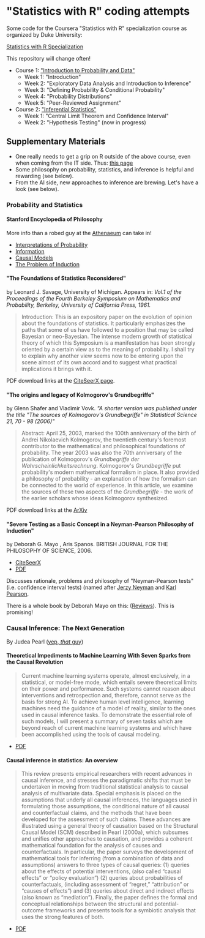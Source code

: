 # "Statistics with R" coding attempts

Some code for the Coursera "Statistics with R" specialization course as organized by Duke University:

[Statistics with R Specialization](https://www.coursera.org/specializations/statistics)

This repository will change often!

- Course 1: ["Introduction to Probability and Data"](https://www.coursera.org/learn/probability-intro/)
   - Week 1: "Introduction"
   - Week 2: "Exploratory Data Analysis and Introduction to Inference"
   - Week 3: "Defining Probability & Conditional Probability"
   - Week 4: "Probability Distributions"
   - Week 5: "Peer-Reviewed Assignment"
- Course 2: ["Inferential Statistics"](https://www.coursera.org/learn/inferential-statistics-intro/)
   - Week 1: "Central Limit Theorem and Confidence Interval"
   - Week 2: "Hypothesis Testing" (now in progress)

## Supplementary Materials

- One really needs to get a grip on R outside of the above course, even when coming from the IT side. Thus: [this page](More_on_R.md)
- Some philosophy on probability, statistics, and inference is helpful and rewarding (see below). 
- From the AI side, new approaches to inference are brewing. Let's have a look (see below).

### Probability and Statistics

#### Stanford Encyclopedia of Philosophy

More info than a robed guy at the [Athenaeum](https://en.wikipedia.org/wiki/Athenaeum_(ancient_Rome)) can take in!

- [Interpretations of Probability](https://plato.stanford.edu/entries/probability-interpret/)
- [Information](https://plato.stanford.edu/entries/information/)
- [Causal Models](https://plato.stanford.edu/entries/causal-models/)
- [The Problem of Induction](https://plato.stanford.edu/entries/induction-problem/)

#### "The Foundations of Statistics Reconsidered"

by Leonard J. Savage, University of Michigan. Appears in: _Vol.1 of the Proceedings of the Fourth Berkeley Symposium on Mathematics and Probability, Berkeley, University of California Press, 1961._

> Introduction: This is an expository paper on the evolution of opinion about the foundations of statistics.
> It particularly emphasizes the paths that some of us have followed to a position that may be called
> Bayesian or neo-Bayesian.
> The intense modern growth of statistical theory of which this Symposium is a manifestation has been
> strongly oriented by a certain view as to the meaning of probability. I shall try to explain why another
> view seems now to be entering upon the scene almost of its own accord and to suggest what practical 
> implications it brings with it.

PDF download links at the [CiteSeerX page](https://citeseerx.ist.psu.edu/viewdoc/summary?doi=10.1.1.170.8812).

#### "The origins and legacy of Kolmogorov's Grundbegriffe"

by Glenn Shafer and Vladimir Vovk. _"A shorter version was published under the title "The sources of Kolmogorov's Grundbegriffe" in Statistical Science 21, 70 - 98 (2006)"_

> Abstract: April 25, 2003, marked the 100th anniversary of the birth of Andrei Nikolaevich Kolmogorov, the
> twentieth century's foremost contributor to the mathematical and philosophical foundations of probability. The year
> 2003 was also the 70th anniversary of the publication of Kolmogorov's _Grundbegriffe der Wahrscheinlichkeitsrechnung_.
> Kolmogorov's _Grundbegriffe_ put probability's modern mathematical formalism in place. It also provided a philosophy of
> probability - an explanation of how the formalism can be connected to the world of experience. In this article, we
> examine the sources of these two aspects of the _Grundbegriffe_ - the work of the earlier scholars whose ideas
> Kolmogorov synthesized. 

PDF download links at the [ArXiv](https://arxiv.org/abs/1802.06071)

#### "Severe Testing as a Basic Concept in a Neyman-Pearson Philosophy of Induction"

by Deborah G. Mayo , Aris Spanos. BRITISH JOURNAL FOR THE PHILOSOPHY OF SCIENCE, 2006.

- [CiteSeerX](https://citeseerx.ist.psu.edu/viewdoc/summary?doi=10.1.1.130.8131)
- [PDF](https://www.phil.vt.edu/dmayo/personal_website/2006Mayo_Spanos_severe_testing.pdf)

Discusses rationale, problems and philosophy of "Neyman-Pearson tests" (i.e. confidence interval tests) (named after [Jerzy Neyman](https://en.wikipedia.org/wiki/Jerzy_Neyman) and [Karl Pearson](https://en.wikipedia.org/wiki/Karl_Pearson).

There is a whole book by Deborah Mayo on this: ([Reviews](https://statmodeling.stat.columbia.edu/2019/04/12/several-reviews-of-deborah-mayos-new-book-statistical-inference-as-severe-testing-how-to-get-beyond-the-statistics-wars/)). This is promising!



### Causal Inference: The Next Generation

By Judea Pearl ([yep, *that* guy](https://www.quantamagazine.org/to-build-truly-intelligent-machines-teach-them-cause-and-effect-20180515/))

#### Theoretical Impediments to Machine Learning With Seven Sparks from the Causal Revolution

> Current machine learning systems operate, almost exclusively, in a statistical, or model-free mode, which entails
> severe theoretical limits on their power and performance. Such systems cannot reason about interventions and 
> retrospection and, therefore, cannot serve as the basis for strong AI. To achieve human level intelligence, learning
> machines need the guidance of a model of reality, similar to the ones used in causal inference tasks. To demonstrate
> the essential role of such models, I will present a summary of seven tasks which are beyond reach of current machine
> learning systems and which have been accomplished using the tools of causal modeling. 

- [PDF](https://arxiv.org/abs/1801.04016)

#### Causal inference in statistics: An overview

> This review presents empirical researchers with recent advances in causal inference, and stresses the paradigmatic
> shifts that must be undertaken in moving from traditional statistical analysis to causal analysis of multivariate
> data. Special emphasis is placed on the assumptions that underly all causal inferences, the languages used in 
> formulating those assumptions, the conditional nature of all causal and counterfactual claims, and the methods that
> have been developed for the assessment of such claims. These advances are illustrated using a general theory of
> causation based on the Structural Causal Model (SCM) described in Pearl (2000a), which subsumes and unifies other
> approaches to causation, and provides a coherent mathematical foundation for the analysis of causes and counterfactuals.
> In particular, the paper surveys the development of mathematical tools for inferring (from a combination of data and
> assumptions) answers to three types of causal queries: (1) queries about the effects of potential interventions, (also
> called “causal effects” or “policy evaluation”) (2) queries about probabilities of counterfactuals, (including
> assessment of “regret,” “attribution” or “causes of effects”) and (3) queries about direct and indirect effects (also
> known as “mediation”). Finally, the paper defines the formal and conceptual relationships between the structural and
> potential-outcome frameworks and presents tools for a symbiotic analysis that uses the strong features of both.

- [PDF](https://ftp.cs.ucla.edu/pub/stat_ser/r350.pdf)
